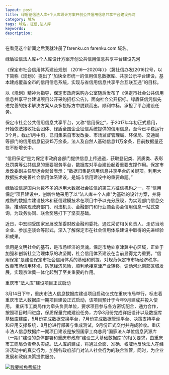 ```yaml
---
layout: post
title: 绿盾征信法人库+个人库设计方案开创公共信用信息共享平台建设先河
category: 域名
tags: 域名，征信,法人库 
keywords: 
description:
---
```



在看见这个新闻之后我就注册了farenku.cn farenku.com 域名。

绿盾征信法人库+个人库设计方案开创公共信用信息共享平台建设先河

《保定市社会信用体系建设规划 （2016—2020年）》（冀社信办发[2016]2号，以下简称《规划》）提出了“加快全市统一的信用信息数据库、共享公示平台建设，基本建成覆盖全市的信用信息系统，实现与省信用信息共享平台互联互通”的目标。

以《规划》精神为指导，保定市政府采购办公室随后发布了《保定市社会公共信用信息共享平台建设项目公开采购招标公告》，面向社会公开招标。绿盾征信凭借先进完善的技术解决方案从众多投标方中脱颖而出，顺利中标，承担了平台建设任务。

保定市社会公共信用信息共享平台，又称“信用保定”，于2017年年初正式启用，开始依法接收社会团体、绿盾全国企业征信系统提供的信用信息，至今已平稳运行3个月。截止1月中旬，已归集来自市发改委、市场监督管理局、环保局、交通局等部门的信用信息记录15万余条，法人及自然人基础信息11万余条，目前数据量还在不断增长中。

“信用保定”是为保定市政府各部门提供信息上传通道，获取登记类、资质类、表彰处罚类等公共信息的重要服务平台，数据库对平台建设起着重要支撑作用。保定市发改委副主任樊运会就曾表示：“数据归集是信用信息共享平台的关键项。利用大数据技术完善社会信用体系建设，是城市信用建设中的重要命题。”

绿盾征信是国内为数不多的运用大数据社会征信的第三方征信机构之一，在“信用保定”项目建设中，创新性地采用了以“法人库＋个人库”为基础的设计方案，并将成熟的数据库建设技术和征信建模技术在项目中予以充分展现，为实现部门信息交换，推动实现政府部门、司法机关、金融部门和行业商会协会信用信息一站式查询，为政务协同、联合奖惩打下了坚实基础。

近日，中宏网受国家发展改革委财政金融司委托，通过采访相关负责人、走访当地企业、参加座谈会等形式，深入了解保定市在社会信用体系建设中取得的先进经验和成果。

信用是文明社会的基石，是市场经济的灵魂。保定市地处京津冀中心区域，正处于加强和创新社会治理体系的攻坚期，社会信用体系建设在当前显得尤为重要。“信用保定”是建设保定市社会信用体系的基础和前提，对规范保定市市场经济秩序，改善市场信用环境，防范经济风险，顺利承接京津产业转移，调动河北南部区域发展，实现京津冀一体化起到了至关重要的作用。


重庆市“法人库”建设项目正式启动

3月14日下午，重庆市法人信息数据库建设项目启动仪式在重庆市局举行，标志着重庆市法人数据库一期项目建设正式启动，该项目预计于今年9月建成并投入使用。
重庆市工商局作为牵头负责单位，要求项目参与各方密切配合，通力合作，按照项目时间进度，保质保量完成建设任务，力争3月份完成详细设计以及数据库基础库建库，5月份完成数据交换平台，7月份完成数据管理平台、决策支持平台和应用支撑系统，8月份进行部署与集成测试，9月份正式交付并完成验收。重庆市法人信息数据库一期项目建设是按照国家工商总局“国家法人单位信息资源库（一期）”建设的总体部署和重庆市政府“建设三大基础数据库”的相关要求，由重庆市工商局负责牵头实施。法人库的建成，将通过全面、准确、权威地反映法人在经济活动中的真实行为，加强各政府部门对法人社会行为的联合监管，同时，为企业发展和政府决策提供服务。


<script language="javascript" type="text/javascript" src="//js.users.51.la/19176892.js"></script>
<noscript><a href="//www.51.la/?19176892" target="_blank"><img alt="&#x6211;&#x8981;&#x5566;&#x514D;&#x8D39;&#x7EDF;&#x8BA1;" src="//img.users.51.la/19176892.asp" style="border:none" /></a></noscript>


